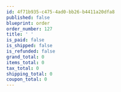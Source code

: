 ```yaml
---
id: 4f71b935-c475-4ad0-bb26-b4411a20dfa8
published: false
blueprint: order
order_number: 127
title: ' '
is_paid: false
is_shipped: false
is_refunded: false
grand_total: 0
items_total: 0
tax_total: 0
shipping_total: 0
coupon_total: 0
---
```

